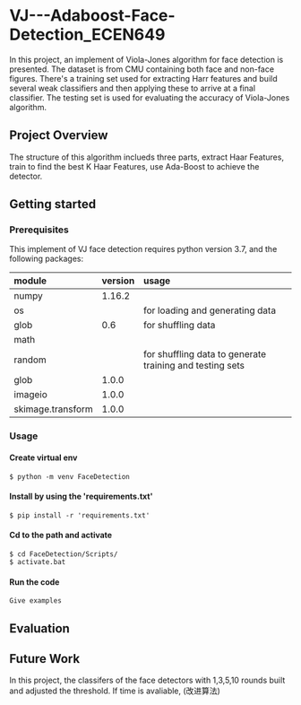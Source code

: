 # VJ---Adaboost-Face-Detection_ECEN649
In this project, an implement of Viola-Jones algorithm for face detection is presented. The dataset is from CMU containing both face and non-face figures. There's a training set used for extracting Harr features and build several weak classifiers and then applying these to arrive at a final classifier. The testing set is used for evaluating the accuracy of Viola-Jones algorithm.
## Project Overview
The structure of this algorithm inclueds three parts, extract Haar Features, train to find the best K Haar Features, use Ada-Boost to achieve the detector. 

## Getting started
### Prerequisites 
This implement of VJ face detection requires python version 3.7, and the following packages:

|module|version|usage|
|:--|:--|:--|
numpy|1.16.2|
os||for loading and generating data
glob|0.6|for shuffling data
math||
random||for shuffling data to generate training and testing sets
glob|1.0.0|
imageio|1.0.0|
skimage.transform|1.0.0|

### Usage 
#### Create virtual env
    $ python -m venv FaceDetection
    
#### Install by using the 'requirements.txt'
    $ pip install -r 'requirements.txt'
    
#### Cd to the path and activate
    $ cd FaceDetection/Scripts/
    $ activate.bat
#### Run the code



```
Give examples
```


## Evaluation

## Future Work
In this project, the classifers of the face detectors with 1,3,5,10 rounds built and adjusted the threshold. If time is avaliable, (改进算法)


